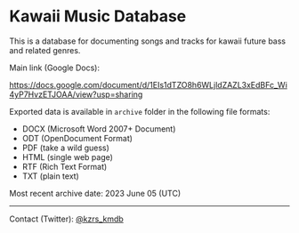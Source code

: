 # Kawaii Music Database

This is a database for documenting songs and tracks for kawaii future bass and related genres.

Main link (Google Docs):

<https://docs.google.com/document/d/1EIs1dTZO8h6WLjldZAZL3xEdBFc_Wi4yP7HvzETJOAA/view?usp=sharing>

Exported data is available in `archive` folder in the following file formats:

* DOCX (Microsoft Word 2007+ Document)
* ODT (OpenDocument Format)
* PDF (take a wild guess)
* HTML (single web page)
* RTF (Rich Text Format)
* TXT (plain text)

Most recent archive date: 2023 June 05 (UTC)

---

Contact (Twitter): [@kzrs_kmdb](https://twitter.com/kzrs_kmdb)
